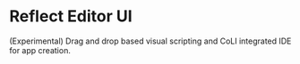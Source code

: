 # Reflect Editor UI
(Experimental) Drag and drop based visual scripting and CoLI integrated IDE for app creation.
